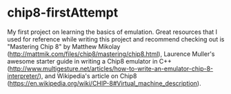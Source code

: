 # chip8-firstAttempt
My first project on learning the basics of emulation.
Great resources that I used for reference while writing this project and recommend checking out is "Mastering Chip 8" by Matthew Mikolay (http://mattmik.com/files/chip8/mastering/chip8.html), Laurence Muller's awesome starter guide in writing a Chip8 emulator in C++ (http://www.multigesture.net/articles/how-to-write-an-emulator-chip-8-interpreter/), and Wikipedia's article on Chip8 (https://en.wikipedia.org/wiki/CHIP-8#Virtual_machine_description). 
